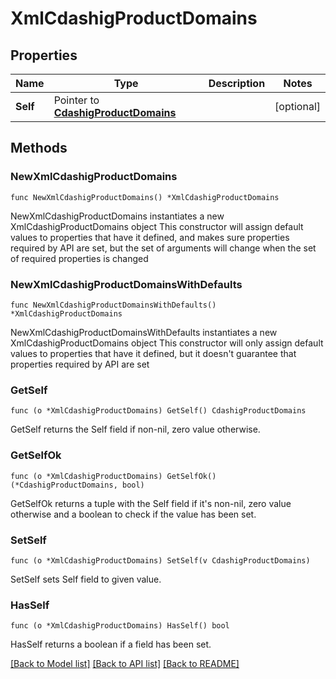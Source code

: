 # XmlCdashigProductDomains

## Properties

Name | Type | Description | Notes
------------ | ------------- | ------------- | -------------
**Self** | Pointer to [**CdashigProductDomains**](CdashigProductDomains.md) |  | [optional] 

## Methods

### NewXmlCdashigProductDomains

`func NewXmlCdashigProductDomains() *XmlCdashigProductDomains`

NewXmlCdashigProductDomains instantiates a new XmlCdashigProductDomains object
This constructor will assign default values to properties that have it defined,
and makes sure properties required by API are set, but the set of arguments
will change when the set of required properties is changed

### NewXmlCdashigProductDomainsWithDefaults

`func NewXmlCdashigProductDomainsWithDefaults() *XmlCdashigProductDomains`

NewXmlCdashigProductDomainsWithDefaults instantiates a new XmlCdashigProductDomains object
This constructor will only assign default values to properties that have it defined,
but it doesn't guarantee that properties required by API are set

### GetSelf

`func (o *XmlCdashigProductDomains) GetSelf() CdashigProductDomains`

GetSelf returns the Self field if non-nil, zero value otherwise.

### GetSelfOk

`func (o *XmlCdashigProductDomains) GetSelfOk() (*CdashigProductDomains, bool)`

GetSelfOk returns a tuple with the Self field if it's non-nil, zero value otherwise
and a boolean to check if the value has been set.

### SetSelf

`func (o *XmlCdashigProductDomains) SetSelf(v CdashigProductDomains)`

SetSelf sets Self field to given value.

### HasSelf

`func (o *XmlCdashigProductDomains) HasSelf() bool`

HasSelf returns a boolean if a field has been set.


[[Back to Model list]](../README.md#documentation-for-models) [[Back to API list]](../README.md#documentation-for-api-endpoints) [[Back to README]](../README.md)


